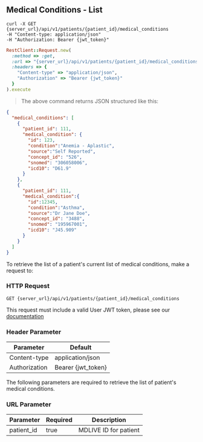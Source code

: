 ## Medical Conditions - List
```shell
curl -X GET {server_url}/api/v1/patients/{patient_id}/medical_conditions
-H "Content-type: application/json"
-H "Authorization: Bearer {jwt_token}"
```

```ruby
RestClient::Request.new(
  :method => :get,
  :url => "{server_url}/api/v1/patients/{patient_id}/medical_conditions",
  :headers => {
    "Content-type" => "application/json",
    "Authorization" => "Bearer {jwt_token}"
  }
).execute
```

> The above command returns JSON structured like this:

```json
{
  "medical_conditions": [
    {
      "patient_id": 111,
      "medical_condition": {
        "id": 123,
        "condition":"Anemia - Aplastic",
        "source":"Self Reported",
        "concept_id": "526",
        "snomed": "306058006",
        "icd10": "D61.9"
      }
    },
    {
      "patient_id": 111,
      "medical_condition":{
        "id":12345,
        "condition":"Asthma",
        "source":"Dr Jane Doe",
        "concept_id": "3488",
        "snomed": "195967001",
        "icd10": "J45.909"
      }
    }
  ]
}
```
To retrieve the list of a patient's current list of medical conditions, make a request to:

### HTTP Request

`GET {server_url}/api/v1/patients/{patient_id}/medical_conditions`

This request must include a valid User JWT token, please see our [documentation](#user-tokens)

### Header Parameter

Parameter | Default
--------- | -------
Content-type | application/json
Authorization| Bearer {jwt_token}

The following parameters are required to retrieve the list of patient's medical conditions.

### URL Parameter

Parameter | Required | Description
--------- | -------  | -----------
patient_id | true | MDLIVE ID for patient
